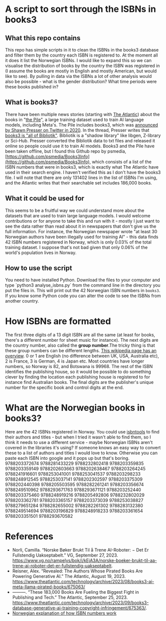 # A script to sort through the ISBNs in books3
## What this repo contains
This repo has simple scripts in it to clean the ISBNs in the books3 database and filter them by the country each ISBN is registered to. At the moment all it does it list the Norwegian ISBNs. I would like to expand this so we can visualise the distribution of books by the country the ISBN was registered in (I assume the books are mostly in English and mostly American, but would like to see). By pulling in data via the ISBNs a lot of other analysis would also be possible - what is the gender distribution? What time periods were these books published in? 

## What is books3?
There have been multiple news stories (starting with [The Atlantic](https://www.theatlantic.com/technology/archive/2023/08/books3-ai-meta-llama-pirated-books/675063/)) about the books in "[the Pile]([url](https://pile.eleuther.ai))", a large training dataset used to train AI language models, including Meta's. 
The Pile includes books3, which was [announced by Shawn Presser on Twitter in 2020](https://twitter.com/theshawwn/status/1320282152689336320). In the thread, Presser writes that [books3 is "all of Bibliotik"](https://twitter.com/theshawwn/status/1320282152689336320?ref_src=twsrc%5Etfw%7Ctwcamp%5Etweetembed%7Ctwterm%5E1320282152689336320%7Ctwgr%5Ee0362aac7d3b6a2ce864009a36fb587f409211f8%7Ctwcon%5Es1_c10&ref_url=https%3A%2F%2Froamresearch.com%2F%3Fserver-port%3D3333%2Fapp%2Fjilltxt%2Fpage%2FlNtAwnbG_). Bibliotik is a "shadow library" like libgen, Z-library or Sci-Hub. Presser converted the Bibliotik data to txt files and released it online so people could use it to train AI models. 
Books3 and the Pile have been taken offline, but I found this Github repo by psmedia, [https://github.com/psmedia/Books3Info](https://github.com/psmedia/Books3Info), which consists of a list of the ISBN numbers that were in books3, which is exactly what The Atlantic have used in their search engine. I haven't verified this as I don't have the books3 file. I will note that there are only 131402 lines in the list of ISBNs I'm using, and the Atlantic writes that their searchable set includes 186,000 books.

## What it could be used for
This seems to be a fruitful way we could understand more about the datasets that are used to train large language models.
I would welcome contributions or for anyone to take this and run with it - mostly I just want to see the data rather than read about it in newspapers that don't give us the full information. For instance, the Norwegian newspaper wrote "at least 30 Norwegian authors have been illegally used for training AI" - this data finds 42 ISBN numbers registered in Norway, which is only 0.03% of the total training dataset. I suppose that's not bad given that only 0.06% of the world's population lives in Norway. 

## How to use the script
You need to have installed Python. Download the files to your computer and type ´python3 analyse_isbns.py´ from the command line in the directory you put the files in. This will print out the 42 Norwegian ISBN numbers in `books3`. If you know some Python code you can alter the code to see the ISBNs from another country. 

# How ISBNs are formatted
The first three digits of a 13 digit ISBN are all the same (at least for books, there's a different number for sheet music for instance). The next digits are the country number, also called the **group number**.The tricky thing is that these group numbers can be different lengths. [This wikipedia page has an overview](https://en.wikipedia.org/wiki/List_of_ISBN_registration_groups). 0 or 1 are English (no difference between UK, USA, Australia etc), 2 is France, 3 is German, 4 is Japan etc. Most countries have longer numbers, so Norway is 82, and Botswana is 99968. 
The rest of the ISBN identifies the publishing house, so it would be possible to do something clever by finding the location each publishing house is registered to for instance find Australian books. The final digits are the publisher's unique number for the specific book and control digits at the end.

# What are the Norwegian books in books3?
Here are the 42 ISBNs registered in Norway. You could use [isbntools](https://github.com/xlcnd/isbntools) to find their authors and titles - but when I tried it wasn't able to find them, so I think it needs to use a different service - maybe Norwegian ISBNs aren't covered in the libraries it's using? If someone knows an easy way to convert these to a list of authors and titles I would love to know. Otherwise you can paste each ISBN into google and it pops up but that's boring.
9788203372674
9788281433229
9788232802418
9788203359835
9788203359149
9788202603663
9788202638467
9788203264245
9788241916601
9788253041001
9788253041537
9788203298233
9788248912545
9788253037141
9788202302597
9788203375309
9788202440398
9788205503595
9788282261241
9788203356674
9788249510962
9788293671763
9788293671121
9788203252440
9788203375460
9788248919216
9788205492806
9788232802029
9788203362781
9788203365157
9788203373039
9788253038827
9788279651284
9788282655002
9788282261302
9788283132380
9788249514694
9788203196829
9788248918233
9788203361654
9788203351501
9788293670582

# References
- Norli, Camilla. “Norske Bøker Brukt Til å Trene AI-Roboter: − Det Er Fullstendig Uakseptabelt.” VG, September 27, 2023. https://www.vg.no/rampelys/bok/i/kEjA3A/norske-boeker-brukt-til-aa-trene-ai-roboter-det-er-fullstendig-uakseptabelt.
- Reisner, Alex. “Revealed: The Authors Whose Pirated Books Are Powering Generative AI.” The Atlantic, August 19, 2023. https://www.theatlantic.com/technology/archive/2023/08/books3-ai-meta-llama-pirated-books/675063/
- ———. “These 183,000 Books Are Fueling the Biggest Fight in Publishing and Tech.” The Atlantic, September 25, 2023. https://www.theatlantic.com/technology/archive/2023/09/books3-database-generative-ai-training-copyright-infringement/675363/.
- [Norwegian explanation of how ISBN numbers work](https://www.nb.no/tjenester/standardnummerering/isbn/#oppbygging-av-isbn)

